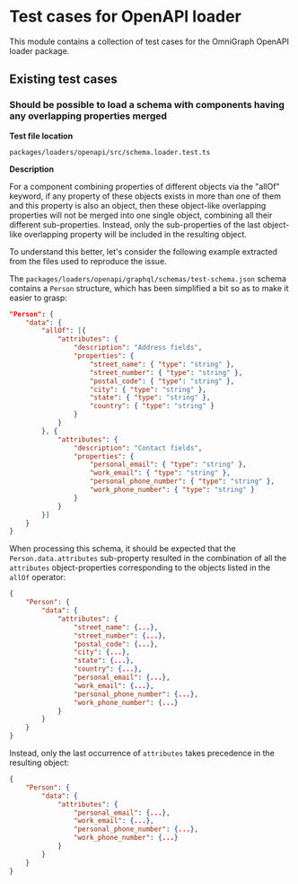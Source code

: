 # Test cases for OpenAPI loader

This module contains a collection of test cases for the OmniGraph OpenAPI loader package.

## Existing test cases

### Should be possible to load a schema with components having any overlapping properties merged

**Test file location**

`packages/loaders/openapi/src/schema.loader.test.ts`

**Description**

For a component combining properties of different objects via the "allOf" keyword, if any property of these objects exists in more than one of them and this property is also an object, then these object-like overlapping properties will not be merged into one single object, combining all their different sub-properties. Instead, only the sub-properties of the last object-like overlapping property will be included in the resulting object.

To understand this better, let's consider the following example extracted from the files used to reproduce the issue.

The `packages/loaders/openapi/graphql/schemas/test-schema.json` schema contains a `Person` structure, which has been simplified a bit so as to make it easier to grasp:

```json
"Person": {
	"data": {
		"allOf": [{
			"attributes": {
				"description": "Address fields",
				"properties": {
					"street_name": { "type": "string" },
					"street_number": { "type": "string" },
					"postal_code": { "type": "string" },
					"city": { "type": "string" },
					"state": { "type": "string" },
					"country": { "type": "string" }
				}
			}
		}, {
			"attributes": {
				"description": "Contact fields",
				"properties": {
					"personal_email": { "type": "string" },
					"work_email": { "type": "string" },
					"personal_phone_number": { "type": "string" },
					"work_phone_number": { "type": "string" }
				}
			}
		}]
	}
}
```

When processing this schema, it should be expected that the `Person.data.attributes` sub-property resulted in the combination of all the `attributes` object-properties corresponding to the objects listed in the `allOf` operator:

```json
{
	"Person": {
		"data": {
			"attributes": {
				"street_name": {...},
				"street_number": {...},
				"postal_code": {...},
				"city": {...},
				"state": {...},
				"country": {...},
				"personal_email": {...},
				"work_email": {...},
				"personal_phone_number": {...},
				"work_phone_number": {...}
			}
		}
	}
}
```

Instead, only the last occurrence of `attributes` takes precedence in the resulting object:

```json
{
	"Person": {
		"data": {
			"attributes": {
				"personal_email": {...},
				"work_email": {...},
				"personal_phone_number": {...},
				"work_phone_number": {...}
			}
		}
	}
}
```
